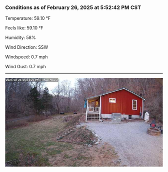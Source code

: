 ### Conditions as of February 26, 2025 at 5:52:42 PM CST 

Temperature: 59.10 &deg;F

Feels like: 59.10 &deg;F

Humidity: 58%

Wind Direction: SSW

Windspeed: 0.7 mph

Wind Gust: 0.7 mph

---

<img src="./images/latest.jpeg"/>

